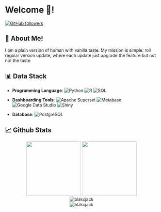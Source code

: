 # Welcome 🤝!
[![GitHub followers](https://img.shields.io/github/followers/blakcjack?label=Follow&style=social)](https://github.com/blakcjack)

## 🙂 About Me!

I am a plain version of human with vanilla taste. My mission is simple: roll regular version update, where each update just upgrade the feature but not not the taste.

## 📊 Data Stack

- **Programming Language**: ![Python](https://img.shields.io/badge/-Python-3776AB?style=flat-square&logo=python&logoColor=black) ![R](https://img.shields.io/badge/-R-276DC3?style=flat-square&logo=R&logoColor=white) ![SQL](https://img.shields.io/badge/-SQL-4479A1?)

- **Dashboarding Tools**: ![Apache Superset](https://img.shields.io/badge/-Apache%20Superset-20A6C9?style=flat-square&logo=apachesuperset&logoColor=black) ![Metabase](https://img.shields.io/badge/-Metabase-509EE3?style=flat-square&logo=metabase&logoColor=black) ![Google Data Studio](https://img.shields.io/badge/-Google%20Data%20Studio-669DF6?style=flat-square&logo=googledatastudio&logoColor=black) ![Shiny](https://img.shields.io/badge/-Shiny%20Dashboard-276DC3?style=flat-square&logo=Shiny&logoColor=black)

- **Database**: ![PostgreSQL](https://img.shields.io/badge/-PostgreSQL-336791?style=flat-square&logo=postgresql&logoColor=white)

## 📈 Github Stats

<div align="center">
  <img height="180em" src="https://github-readme-stats.vercel.app/api?username=blakcjack&show_icons=true&theme=radical&include_all_commits=true&count_private=true"/>
  <img height="180em" src="https://github-readme-stats.vercel.app/api/top-langs/?username=blakcjack&layout=compact&langs_count=7&theme=radical"/>
</div>

<div align="center">
  <img src="https://github-readme-streak-stats.herokuapp.com/?user=blakcjack&theme=radical" alt="blakcjack" />
</div>

<div align="center">
  <img src="https://github-profile-trophy.vercel.app/?username=blakcjack&theme=radical&no-frame=false&no-bg=true&margin-w=4" alt="blakcjack" />
</div>
